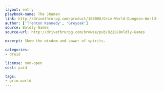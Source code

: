 ```yaml
---
layout: entry
playbook-name: The Shaman
link: http://drivethrurpg.com/product/168088/Grim-World-Dungeon-World--Fate-Core-Supplement
author: ['Trenton Kennedy', 'Greyoak']
source: Boldly Games
source-url: http://drivethrurpg.com/browse/pub/8220/Boldly-Games

excerpt: Show the wisdom and power of spirits.

categories:
- druid

license: non-open
cost: paid

tags:
- grim world
---
```


